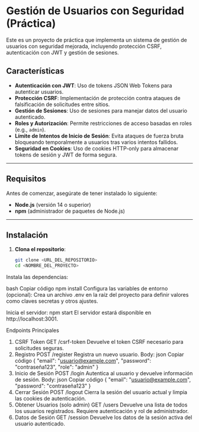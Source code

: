 # Gestión de Usuarios con Seguridad (Práctica)

Este es un proyecto de práctica que implementa un sistema de gestión de usuarios con seguridad mejorada, incluyendo protección CSRF, autenticación con JWT y gestión de sesiones.

## Características

- **Autenticación con JWT**: Uso de tokens JSON Web Tokens para autenticar usuarios.
- **Protección CSRF**: Implementación de protección contra ataques de falsificación de solicitudes entre sitios.
- **Gestión de Sesiones**: Uso de sesiones para manejar datos del usuario autenticado.
- **Roles y Autorización**: Permite restricciones de acceso basadas en roles (e.g., `admin`).
- **Límite de Intentos de Inicio de Sesión**: Evita ataques de fuerza bruta bloqueando temporalmente a usuarios tras varios intentos fallidos.
- **Seguridad en Cookies**: Uso de cookies HTTP-only para almacenar tokens de sesión y JWT de forma segura.

---

## Requisitos

Antes de comenzar, asegúrate de tener instalado lo siguiente:

- **Node.js** (versión 14 o superior)
- **npm** (administrador de paquetes de Node.js)

---

## Instalación

1. **Clona el repositorio**:
   ```bash
   git clone <URL_DEL_REPOSITORIO>
   cd <NOMBRE_DEL_PROYECTO>
Instala las dependencias:

bash
Copiar código
npm install
Configura las variables de entorno (opcional): Crea un archivo .env en la raíz del proyecto para definir valores como claves secretas y otros ajustes.

Inicia el servidor:
npm start
El servidor estará disponible en http://localhost:3001.

Endpoints Principales
1. CSRF Token
GET /csrf-token
Devuelve el token CSRF necesario para solicitudes seguras.
2. Registro
POST /register
Registra un nuevo usuario.
Body:
json
Copiar código
{
  "email": "usuario@example.com",
  "password": "contraseña123",
  "role": "admin"
}
3. Inicio de Sesión
POST /login
Autentica al usuario y devuelve información de sesión.
Body:
json
Copiar código
{
  "email": "usuario@example.com",
  "password": "contraseña123"
}
4. Cerrar Sesión
POST /logout
Cierra la sesión del usuario actual y limpia las cookies de autenticación.
5. Obtener Usuarios (solo admin)
GET /users
Devuelve una lista de todos los usuarios registrados.
Requiere autenticación y rol de administrador.
6. Datos de Sesión
GET /session
Devuelve los datos de la sesión activa del usuario autenticado.
